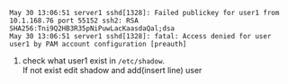 ```
May 30 13:06:51 server1 sshd[1328]: Failed publickey for user1 from 10.1.168.76 port 55152 ssh2: RSA SHA256:Tni9Q2HB3R35pNiPuwLacKaasdaQal;dsa
May 30 13:06:51 server1 sshd[1328]: fatal: Access denied for user user1 by PAM account configuration [preauth]
```
1) check what user1 exist in `/etc/shadow`.  
    If not exist edit shadow and add(insert line) user
    

